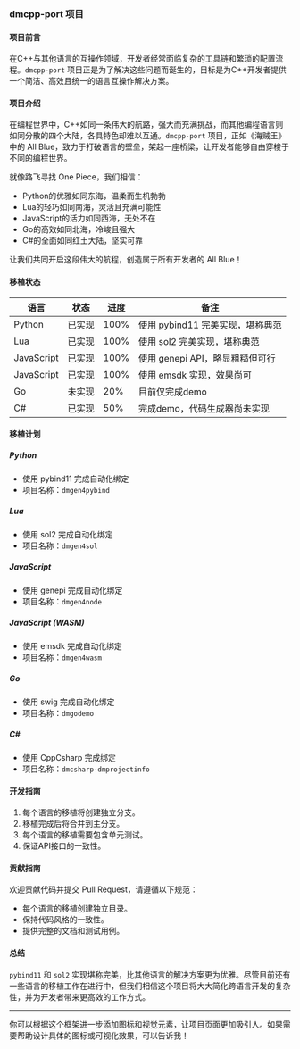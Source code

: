 ### dmcpp-port 项目

#### 项目前言
在C++与其他语言的互操作领域，开发者经常面临复杂的工具链和繁琐的配置流程。`dmcpp-port` 项目正是为了解决这些问题而诞生的，目标是为C++开发者提供一个简洁、高效且统一的语言互操作解决方案。

#### 项目介绍
在编程世界中，C++如同一条伟大的航路，强大而充满挑战，而其他编程语言则如同分散的四个大陆，各具特色却难以互通。`dmcpp-port` 项目，正如《海贼王》中的 All Blue，致力于打破语言的壁垒，架起一座桥梁，让开发者能够自由穿梭于不同的编程世界。

就像路飞寻找 One Piece，我们相信：
- Python的优雅如同东海，温柔而生机勃勃
- Lua的轻巧如同南海，灵活且充满可能性
- JavaScript的活力如同西海，无处不在
- Go的高效如同北海，冷峻且强大
- C#的全面如同红土大陆，坚实可靠

让我们共同开启这段伟大的航程，创造属于所有开发者的 All Blue！

#### 移植状态

| 语言       | 状态     | 进度  | 备注                                  |
|------------|----------|-------|---------------------------------------|
| Python     | 已实现   | 100%  | 使用 pybind11 完美实现，堪称典范      |
| Lua        | 已实现   | 100%  | 使用 sol2 完美实现，堪称典范         |
| JavaScript | 已实现   | 100%  | 使用 genepi API，略显粗糙但可行     |
| JavaScript | 已实现   | 100%  | 使用 emsdk 实现，效果尚可            |
| Go         | 未实现   | 20%   | 目前仅完成demo                       |
| C#         | 已实现   | 50%   | 完成demo，代码生成器尚未实现         |

#### 移植计划

##### Python
- 使用 pybind11 完成自动化绑定
- 项目名称：`dmgen4pybind`

##### Lua
- 使用 sol2 完成自动化绑定
- 项目名称：`dmgen4sol`

##### JavaScript
- 使用 genepi 完成自动化绑定
- 项目名称：`dmgen4node`

##### JavaScript (WASM)
- 使用 emsdk 完成自动化绑定
- 项目名称：`dmgen4wasm`

##### Go
- 使用 swig 完成自动化绑定
- 项目名称：`dmgodemo`

##### C#
- 使用 CppCsharp 完成绑定
- 项目名称：`dmcsharp-dmprojectinfo`

#### 开发指南
1. 每个语言的移植将创建独立分支。
2. 移植完成后将合并到主分支。
3. 每个语言的移植需要包含单元测试。
4. 保证API接口的一致性。

#### 贡献指南
欢迎贡献代码并提交 Pull Request，请遵循以下规范：
- 每个语言的移植创建独立目录。
- 保持代码风格的一致性。
- 提供完整的文档和测试用例。

#### 总结
`pybind11` 和 `sol2` 实现堪称完美，比其他语言的解决方案更为优雅。尽管目前还有一些语言的移植工作在进行中，但我们相信这个项目将大大简化跨语言开发的复杂性，并为开发者带来更高效的工作方式。

---

你可以根据这个框架进一步添加图标和视觉元素，让项目页面更加吸引人。如果需要帮助设计具体的图标或可视化效果，可以告诉我！
